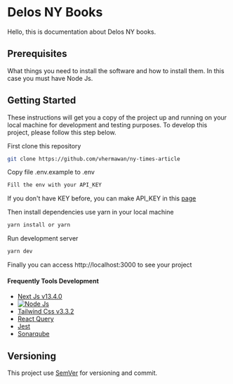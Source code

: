 # Delos NY Books

Hello, this is documentation about Delos NY books.

## Prerequisites

What things you need to install the software and how to install them. In this case you must have Node Js.

## Getting Started

These instructions will get you a copy of the project up and running on your local machine for development and testing purposes. To develop this project, please follow this step below.

First clone this repository

```bash
git clone https://github.com/vhermawan/ny-times-article
```

Copy file .env.example to .env

```bash
Fill the env with your API_KEY
```

If you don't have KEY before, you can make API_KEY in this [page](https://developer.nytimes.com)

Then install dependencies use yarn in your local machine

```bash
yarn install or yarn
```

Run development server

```bash
yarn dev
```

Finally you can access http://localhost:3000 to see your project

#### Frequently Tools Development

- [Next Js v13.4.0](https://nextjs.org/docs/getting-started)
- [![Node Js](https://badge.fury.io/js/node.svg)](https://badge.fury.io/js/node)
- [Tailwind Css v3.3.2](https://tailwindcss.com/docs)
- [React Query](https://react-query-v3.tanstack.com/)
- [Jest](https://jestjs.io/)
- [Sonarqube](https://www.sonarsource.com/products/sonarqube/)

## Versioning

This project use [SemVer](http://semver.org/) for versioning and commit.
